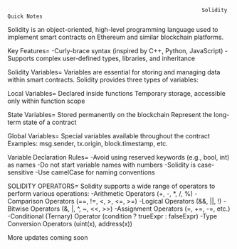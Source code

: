                                                                  Solidity Quick Notes
                                                                 
Solidity is an object-oriented, high-level programming language used to implement smart contracts on Ethereum and similar blockchain platforms.

 Key Features=
-Curly-brace syntax (inspired by C++, Python, JavaScript)
-Supports complex user-defined types, libraries, and inheritance

 Solidity Variables=
Variables are essential for storing and managing data within smart contracts. Solidity provides three types of variables:

Local Variables=
Declared inside functions
Temporary storage, accessible only within function scope

State Variables=
Stored permanently on the blockchain
Represent the long-term state of a contract

Global Variables=
Special variables available throughout the contract
Examples: msg.sender, tx.origin, block.timestamp, etc.

Variable Declaration Rules=
-Avoid using reserved keywords (e.g., bool, int) as names
-Do not start variable names with numbers
-Solidity is case-sensitive
-Use camelCase for naming conventions

SOLIDITY OPERATORS=
Solidity supports a wide range of operators to perform various operations:
-Arithmetic Operators (+, -, *, /, %)
-Comparison Operators (==, !=, <, >, <=, >=)
-Logical Operators (&&, ||, !)
-Bitwise Operators (&, |, ^, ~, <<, >>)
-Assignment Operators (=, +=, -=, etc.)
-Conditional (Ternary) Operator (condition ? trueExpr : falseExpr)
-Type Conversion Operators (uint(x), address(x))

More updates coming soon

